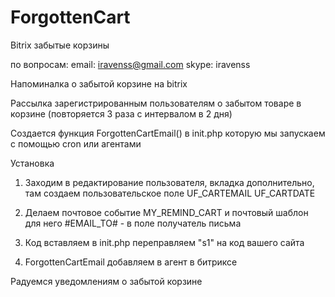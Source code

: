 # ForgottenCart
Bitrix забытые корзины

по вопросам:
email: iravenss@gmail.com
skype: iravenss

Напоминалка о забытой корзине на bitrix

Рассылка зарегистрированным пользователям о забытом
товаре в корзине (повторяется 3  раза с интервалом  в 2 дня)


Создается функция ForgottenCartEmail() в init.php
которую мы запускаем с помощью cron или агентами

Установка
1) Заходим в редактирование пользователя, вкладка дополнительно, там создаем пользовательское поле UF_CARTEMAIL 
UF_CARTDATE

2) Делаем почтовое событие MY_REMIND_CART и почтовый шаблон для него 
#EMAIL_TO# - в поле получатель письма

3) Код вставляем в init.php переправляем "s1" на код вашего сайта

4) ForgottenCartEmail добавляем в агент в битриксе

Радуемся уведомлениям о забытой корзине

